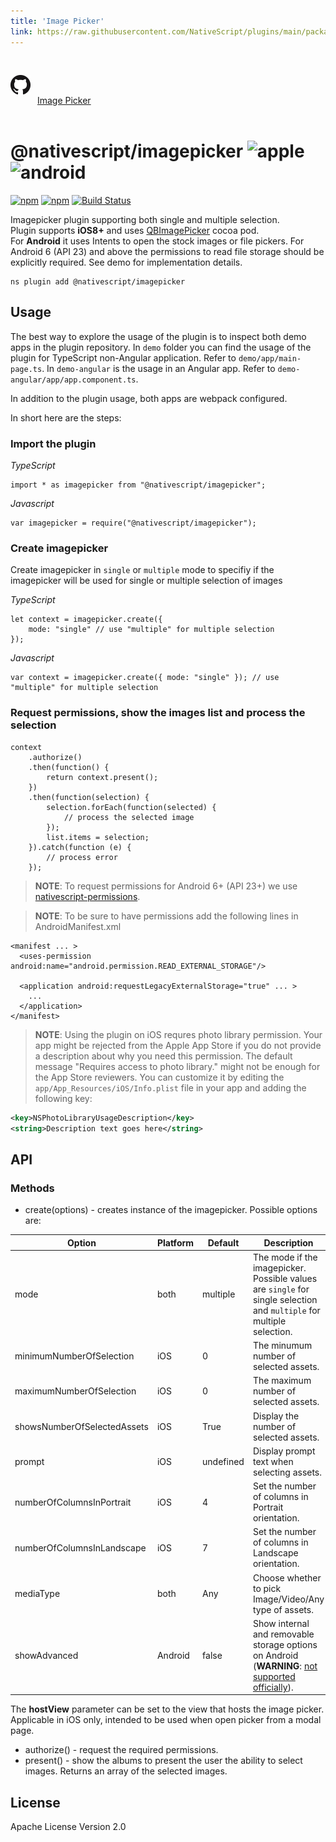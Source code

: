 ```yaml
---
title: 'Image Picker'
link: https://raw.githubusercontent.com/NativeScript/plugins/main/packages/imagepicker/README.md
---
```


<div style="width: 100%; padding: 1.2em 0em">
  					<img alt="github logo" src="../assets/images/github/GitHub-Mark-32px.png" style="display: inline; margin: 1em 0.5em 1em 0em">
  					<a href="https://github.com/NativeScript/plugins/tree/main/packages/imagepicker" target="_blank" noopener>Image Picker</a>
				</div>

# @nativescript/imagepicker ![apple](https://cdn3.iconfinder.com/data/icons/picons-social/57/16-apple-32.png) ![android](https://cdn4.iconfinder.com/data/icons/logos-3/228/android-32.png)

[![npm](https://img.shields.io/npm/v/nativescript-imagepicker.svg)](https://www.npmjs.com/package/nativescript-imagepicker)
[![npm](https://img.shields.io/npm/dm/nativescript-imagepicker.svg)](https://www.npmjs.com/package/nativescript-imagepicker)
[![Build Status](https://travis-ci.org/NativeScript/nativescript-imagepicker.svg?branch=master)](https://travis-ci.org/NativeScript/nativescript-imagepicker)

Imagepicker plugin supporting both single and multiple selection.
<br />Plugin supports **iOS8+** and uses [QBImagePicker](https://github.com/questbeat/QBImagePicker) cocoa pod.
<br />For **Android** it uses Intents to open the stock images or file pickers. For Android 6 (API 23) and above the permissions to read file storage should be explicitly required. See demo for implementation details.

```cli
ns plugin add @nativescript/imagepicker
```

## Usage

The best way to explore the usage of the plugin is to inspect both demo apps in the plugin repository.
In `demo` folder you can find the usage of the plugin for TypeScript non-Angular application. Refer to `demo/app/main-page.ts`.
In `demo-angular` is the usage in an Angular app. Refer to `demo-angular/app/app.component.ts`.

In addition to the plugin usage, both apps are webpack configured.

In short here are the steps:

### Import the plugin

_TypeScript_

```
import * as imagepicker from "@nativescript/imagepicker";
```

_Javascript_

```
var imagepicker = require("@nativescript/imagepicker");
```

### Create imagepicker

Create imagepicker in `single` or `multiple` mode to specifiy if the imagepicker will be used for single or multiple selection of images

_TypeScript_

```
let context = imagepicker.create({
    mode: "single" // use "multiple" for multiple selection
});
```

_Javascript_

```
var context = imagepicker.create({ mode: "single" }); // use "multiple" for multiple selection
```

### Request permissions, show the images list and process the selection

```
context
    .authorize()
    .then(function() {
        return context.present();
    })
    .then(function(selection) {
        selection.forEach(function(selected) {
            // process the selected image
        });
        list.items = selection;
    }).catch(function (e) {
        // process error
    });
```

> **NOTE**: To request permissions for Android 6+ (API 23+) we use [nativescript-permissions](https://www.npmjs.com/package/nativescript-permissions).

> **NOTE**: To be sure to have permissions add the following lines in AndroidManifest.xml

```
<manifest ... >
  <uses-permission android:name="android.permission.READ_EXTERNAL_STORAGE"/>

  <application android:requestLegacyExternalStorage="true" ... >
    ...
  </application>
</manifest>
```

> **NOTE**: Using the plugin on iOS requres photo library permission. Your app might be rejected from the Apple App Store if you do not provide a description about why you need this permission. The default message "Requires access to photo library." might not be enough for the App Store reviewers. You can customize it by editing the `app/App_Resources/iOS/Info.plist` file in your app and adding the following key:

```xml
<key>NSPhotoLibraryUsageDescription</key>
<string>Description text goes here</string>
```

## API

### Methods

- create(options) - creates instance of the imagepicker. Possible options are:

| Option                      | Platform | Default   | Description                                                                                                                                        |
| --------------------------- | -------- | --------- | -------------------------------------------------------------------------------------------------------------------------------------------------- |
| mode                        | both     | multiple  | The mode if the imagepicker. Possible values are `single` for single selection and `multiple` for multiple selection.                              |
| minimumNumberOfSelection    | iOS      | 0         | The minumum number of selected assets.                                                                                                             |
| maximumNumberOfSelection    | iOS      | 0         | The maximum number of selected assets.                                                                                                             |
| showsNumberOfSelectedAssets | iOS      | True      | Display the number of selected assets.                                                                                                             |
| prompt                      | iOS      | undefined | Display prompt text when selecting assets.                                                                                                         |
| numberOfColumnsInPortrait   | iOS      | 4         | Set the number of columns in Portrait orientation.                                                                                                 |
| numberOfColumnsInLandscape  | iOS      | 7         | Set the number of columns in Landscape orientation.                                                                                                |
| mediaType                   | both     | Any       | Choose whether to pick Image/Video/Any type of assets.                                                                                             |
| showAdvanced                | Android  | false     | Show internal and removable storage options on Android (**WARNING**: [not supported officially](https://issuetracker.google.com/issues/72053350)). |

The **hostView** parameter can be set to the view that hosts the image picker. Applicable in iOS only, intended to be used when open picker from a modal page.

- authorize() - request the required permissions.
- present() - show the albums to present the user the ability to select images. Returns an array of the selected images.

## License

Apache License Version 2.0
